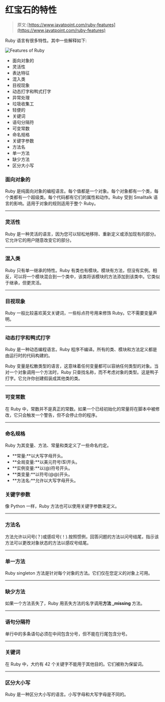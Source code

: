 # 红宝石的特性

> 原文:[https://www.javatpoint.com/ruby-features](https://www.javatpoint.com/ruby-features)

Ruby 语言有很多特性。其中一些解释如下:

![Features of Ruby](../Images/40c89645838e5a8a46e4165976d36c16.png)

*   面向对象的
*   灵活性
*   表达特征
*   混入类
*   目视现象
*   动态打字和鸭式打字
*   异常处理
*   垃圾收集工
*   轻便的
*   关键词
*   语句分隔符
*   可变常数
*   命名规格
*   关键字参数
*   方法名
*   单一方法
*   缺少方法
*   区分大小写

### 面向对象的

Ruby 是纯面向对象的编程语言。每个值都是一个对象。每个对象都有一个类，每个类都有一个超级类。每个代码都有它们的属性和动作。Ruby 受到 Smalltalk 语言的影响。适用于对象的规则适用于整个 Ruby。

* * *

### 灵活性

Ruby 是一种灵活的语言，因为您可以轻松地移除、重新定义或添加现有的部分。它允许它的用户随意改变它的部分。

* * *

### 混入类

Ruby 只有单一继承的特性。Ruby 有类也有模块。模块有方法，但没有实例。相反，可以将一个模块混合到一个类中，该类将该模块的方法添加到该类中。它类似于继承，但更灵活。

* * *

### 目视现象

Ruby 一般比较喜欢英文关键词，一些标点符号用来修饰 Ruby。它不需要变量声明。

* * *

### 动态打字和鸭式打字

Ruby 是一种动态编程语言。Ruby 程序不编译。所有的类、模块和方法定义都是由运行时的代码构建的。

Ruby 变量是松散类型的语言，这意味着任何变量都可以容纳任何类型的对象。当对一个对象调用一个方法时，Ruby 只查找名称，而不考虑对象的类型。这是鸭子打字。它允许你创建假装成其他类的类。

* * *

### 可变常数

在 Ruby 中，常数并不是真正的常数。如果一个已经初始化的常量将在脚本中被修改，它只会触发一个警告，但不会停止你的程序。

* * *

### 命名规格

Ruby 为其变量、方法、常量和类定义了一些命名约定。

*   **常量:**以大写字母开头。
*   **全局变量:**以美元符号($)开头。
*   **实例变量:**以(@)符号开头。
*   **类变量:**以符号(@@)开头。
*   **方法名:**允许以大写字母开头。

### 关键字参数

像 Python 一样，Ruby 方法也可以使用关键字参数来定义。

* * *

### 方法名

方法允许以问号(？)或感叹号(！).按照惯例，回答问题的方法以问号结尾，指示该方法可以更改对象状态的方法以感叹号结尾。

* * *

### 单一方法

Ruby singleton 方法是针对每个对象的方法。它们仅在您定义的对象上可用。

* * *

### 缺少方法

如果一个方法丢失了，Ruby 用丢失方法的名字调用**方法 _missing** 方法。

* * *

### 语句分隔符

单行中的多条语句必须在中间包含分号，但不能在行尾包含分号。

* * *

### 关键词

在 Ruby 中，大约有 42 个关键字不能用于其他目的。它们被称为保留词。

* * *

### 区分大小写

Ruby 是一种区分大小写的语言。小写字母和大写字母是不同的。